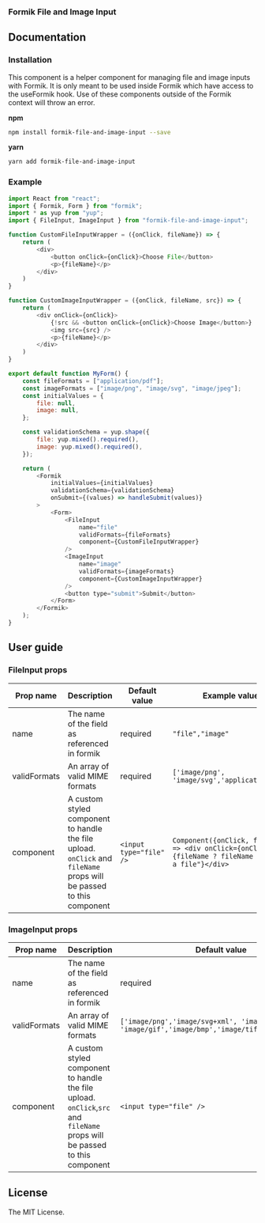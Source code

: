 ### Formik File and Image Input

## Documentation

### Installation

This component is a helper component for managing file and image inputs with Formik. It is only meant to be used inside Formik which have access to the useFormik hook. Use of these components outside of the Formik context will throw an error.

**npm**

```bash
npm install formik-file-and-image-input --save
```

**yarn**

```bash
yarn add formik-file-and-image-input
```

### Example

```js
import React from "react";
import { Formik, Form } from "formik";
import * as yup from "yup";
import { FileInput, ImageInput } from "formik-file-and-image-input";

function CustomFileInputWrapper = ({onClick, fileName}) => {
    return (
        <div>
            <button onClick={onClick}>Choose File</button>
            <p>{fileName}</p>
        </div>
    )
}

function CustomImageInputWrapper = ({onClick, fileName, src}) => {
    return (
        <div onClick={onClick}>
            {!src && <button onClick={onClick}>Choose Image</button>}
            <img src={src} />
            <p>{fileName}</p>
        </div>
    )
}

export default function MyForm() {
	const fileFormats = ["application/pdf"];
	const imageFormats = ["image/png", "image/svg", "image/jpeg"];
	const initialValues = {
		file: null,
		image: null,
	};

	const validationSchema = yup.shape({
		file: yup.mixed().required(),
		image: yup.mixed().required(),
	});

	return (
        <Formik
            initialValues={initialValues}
            validationSchema={validationSchema}
            onSubmit={(values) => handleSubmit(values)}
        >
			<Form>
                <FileInput
                    name="file"
                    validFormats={fileFormats}
                    component={CustomFileInputWrapper}
                />
                <ImageInput
                    name="image"
                    validFormats={imageFormats}
                    component={CustomImageInputWrapper}
                />
                <button type="submit">Submit</button>
			</Form>
		</Formik>
	);
}
```

## User guide

### FileInput props

| Prop name    | Description                                                                                                          | Default value           | Example values                                                                                           |
| ------------ | -------------------------------------------------------------------------------------------------------------------- | ----------------------- | -------------------------------------------------------------------------------------------------------- |
| name         | The name of the field as referenced in formik                                                                        | required                | `"file","image"`                                                                                         |
| validFormats | An array of valid MIME formats                                                                                       | required                | `['image/png', 'image/svg','application/pdf']`                                                           |
| component    | A custom styled component to handle the file upload. `onClick` and `fileName` props will be passed to this component | `<input type="file" />` | `Component({onClick, fileName}) => <div onClick={onClick}>{fileName ? fileName : "Choose a file"}</div>` |

### ImageInput props

| Prop name    | Description                                                                                                                | Default value                                                                                    | Example values                                                                                                                   |
| ------------ | -------------------------------------------------------------------------------------------------------------------------- | ------------------------------------------------------------------------------------------------ | -------------------------------------------------------------------------------------------------------------------------------- |
| name         | The name of the field as referenced in formik                                                                              | required                                                                                         | `"file","image"`                                                                                                                 |
| validFormats | An array of valid MIME formats                                                                                             | `['image/png','image/svg+xml', 'image/jpeg', 'image/gif','image/bmp','image/tiff','image/webp']` | `['image/png', 'image/svg','application/pdf']`                                                                                   |
| component    | A custom styled component to handle the file upload. `onClick`,`src` and `fileName` props will be passed to this component | `<input type="file" />`                                                                          | `Component({onClick, src, fileName}) => <div onClick={onClick}><img src={src} />{fileName ? fileName : "Choose an image"}</div>` |

## License

The MIT License.
